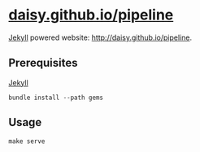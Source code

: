 # [daisy.github.io/pipeline][]
[Jekyll][] powered website: http://daisy.github.io/pipeline.

## Prerequisites
[Jekyll][]

    bundle install --path gems

## Usage

    make serve


[daisy.github.io/pipeline]: https://daisy.github.io/pipeline
[jekyll]: http://jekyllrb.com
